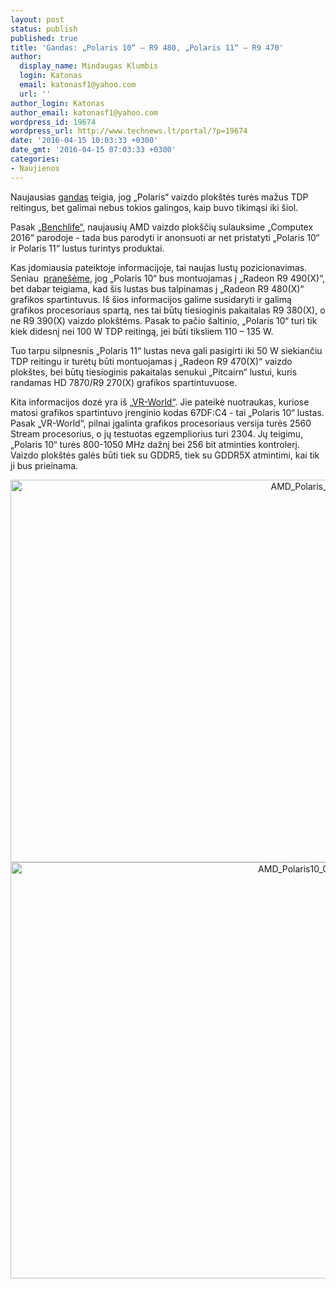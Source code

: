 ```yaml
---
layout: post
status: publish
published: true
title: 'Gandas: „Polaris 10“ – R9 480, „Polaris 11“ – R9 470'
author:
  display_name: Mindaugas Klumbis
  login: Katonas
  email: katonasf1@yahoo.com
  url: ''
author_login: Katonas
author_email: katonasf1@yahoo.com
wordpress_id: 19674
wordpress_url: http://www.technews.lt/portal/?p=19674
date: '2016-04-15 10:03:33 +0300'
date_gmt: '2016-04-15 07:03:33 +0300'
categories:
- Naujienos
---
```

<p>Naujausias <a href="https://benchlife.info/computex-2016-pre-show-with-amd-arm-intel-nvidia-04142016/" target="_blank">gandas</a> teigia, jog „Polaris“ vaizdo plokštės turės mažus TDP reitingus, bet galimai nebus tokios galingos, kaip buvo tikimąsi iki šiol.</p>
<p>Pasak <a href="https://benchlife.info/computex-2016-pre-show-with-amd-arm-intel-nvidia-04142016/" target="_blank">„Benchlife“</a>, naujausių AMD vaizdo plokščių sulauksime „Computex 2016“ parodoje - tada bus parodyti ir anonsuoti ar net pristatyti „Polaris 10“ ir Polaris 11“ lustus turintys produktai.</p>
<p>Kas įdomiausia pateiktoje informacijoje, tai naujas lustų pozicionavimas. Seniau  <a href="http://www.technews.lt/portal/news/amd-radeon-r9-400-oji-serija-bus-isleidziama-birzeli/" target="_blank">pranešėme</a>, jog „Polaris 10“ bus montuojamas į „Radeon R9 490(X)“, bet dabar teigiama, kad šis lustas bus talpinamas į „Radeon R9 480(X)“ grafikos spartintuvus. Iš šios informacijos galime susidaryti ir galimą grafikos procesoriaus spartą, nes tai būtų tiesioginis pakaitalas R9 380(X), o ne R9 390(X) vaizdo plokštėms. Pasak to pačio šaltinio, „Polaris 10“ turi tik kiek didesnį nei 100 W TDP reitingą, jei būti tiksliem 110 – 135 W.</p>
<p>Tuo tarpu silpnesnis „Polaris 11“ lustas neva gali pasigirti iki 50 W siekiančiu TDP reitingu ir turėtų būti montuojamas į „Radeon R9 470(X)“ vaizdo plokštes, bei būtų tiesioginis pakaitalas senukui „Pitcairn“ lustui, kuris randamas HD 7870/R9 270(X) grafikos spartintuvuose.</p>
<p>Kita informacijos dozė yra iš <a href="http://vrworld.com/2016/04/13/amd-polaris-10-gpu-beat-competing-pascal/" target="_blank">„VR-World“</a>. Jie pateikė nuotraukas, kuriose matosi grafikos spartintuvo įrenginio kodas 67DF:C4 - tai „Polaris 10“ lustas. Pasak „VR-World“, pilnai įgalinta grafikos procesoriaus versija turės 2560 Stream procesorius, o jų testuotas egzempliorius turi 2304. Jų teigimu, „Polaris 10“ turės 800-1050 MHz dažnį bei 256 bit atminties kontrolerį. Vaizdo plokštės galės būti tiek su GDDR5, tiek su GDDR5X atmintimi, kai tik ji bus prieinama.</p>
<p class="aligncenter" style="text-align: center;"><a href="http://www.technews.lt/portal/wp-content/uploads/2016/04/AMD_Polaris_10_67DF.jpg"><img class="alignnone wp-image-19677 size-full" src="http://www.technews.lt/portal/wp-content/uploads/2016/04/AMD_Polaris_10_67DF.jpg" alt="AMD_Polaris_10_67DF" width="960" height="612" /></a><a href="http://www.technews.lt/portal/wp-content/uploads/2016/04/AMD_Polaris10_GManager-1.jpg"><img class="alignnone wp-image-19676 size-full" src="http://www.technews.lt/portal/wp-content/uploads/2016/04/AMD_Polaris10_GManager-1.jpg" alt="AMD_Polaris10_GManager-1" width="960" height="666" /></a></p>

